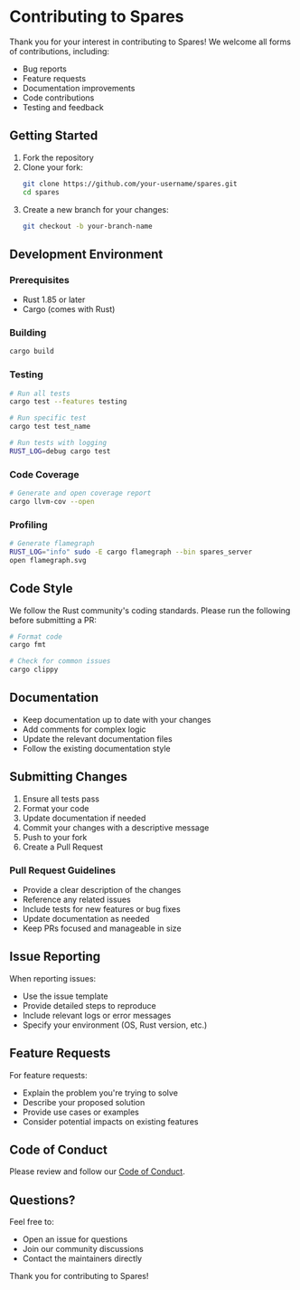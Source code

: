 # Contributing to Spares

Thank you for your interest in contributing to Spares! We welcome all forms of contributions, including:

- Bug reports
- Feature requests
- Documentation improvements
- Code contributions
- Testing and feedback

## Getting Started

1. Fork the repository
2. Clone your fork:
   ```sh
   git clone https://github.com/your-username/spares.git
   cd spares
   ```
3. Create a new branch for your changes:
   ```sh
   git checkout -b your-branch-name
   ```

## Development Environment

### Prerequisites
- Rust 1.85 or later
- Cargo (comes with Rust)

### Building
```sh
cargo build
```

### Testing
```sh
# Run all tests
cargo test --features testing

# Run specific test
cargo test test_name

# Run tests with logging
RUST_LOG=debug cargo test
```

### Code Coverage
```sh
# Generate and open coverage report
cargo llvm-cov --open
```

### Profiling
```sh
# Generate flamegraph
RUST_LOG="info" sudo -E cargo flamegraph --bin spares_server
open flamegraph.svg
```

## Code Style

We follow the Rust community's coding standards. Please run the following before submitting a PR:

```sh
# Format code
cargo fmt

# Check for common issues
cargo clippy
```

## Documentation

- Keep documentation up to date with your changes
- Add comments for complex logic
- Update the relevant documentation files
- Follow the existing documentation style

## Submitting Changes

1. Ensure all tests pass
2. Format your code
3. Update documentation if needed
4. Commit your changes with a descriptive message
5. Push to your fork
6. Create a Pull Request

### Pull Request Guidelines

- Provide a clear description of the changes
- Reference any related issues
- Include tests for new features or bug fixes
- Update documentation as needed
- Keep PRs focused and manageable in size

## Issue Reporting

When reporting issues:
- Use the issue template
- Provide detailed steps to reproduce
- Include relevant logs or error messages
- Specify your environment (OS, Rust version, etc.)

## Feature Requests

For feature requests:
- Explain the problem you're trying to solve
- Describe your proposed solution
- Provide use cases or examples
- Consider potential impacts on existing features

## Code of Conduct

Please review and follow our [Code of Conduct](CODE_OF_CONDUCT.md).

## Questions?

Feel free to:
- Open an issue for questions
- Join our community discussions
- Contact the maintainers directly

Thank you for contributing to Spares!
